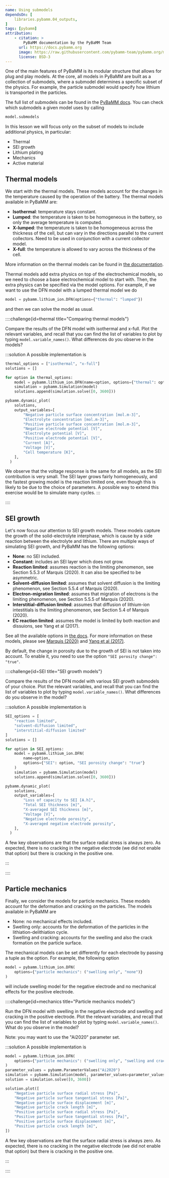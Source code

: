 ```yaml
---
name: Using submodels
dependsOn: [
    libraries.pybamm.04_outputs,
]
tags: [pybamm]
attribution: 
    - citation: >
        PyBaMM documentation by the PyBaMM Team
      url: https://docs.pybamm.org
      image: https://raw.githubusercontent.com/pybamm-team/pybamm.org/main/static/images/pybamm_logo.svg
      license: BSD-3
---
```


One of the main features of PyBaMM is its modular structure that allows for plug and play models. At the core, all models in PyBaMM are built as a collection of submodels, where a submodel determines a specific subset of the physics. For example, the particle submodel would specify how lithium is transported in the particles. 

The full list of submodels can be found in the [PyBaMM docs](https://docs.pybamm.org/en/latest/source/api/models/submodels/index.html). You can check which submodels a given model uses by calling

```python
model.submodels
```

In this lesson we will focus only on the subset of models to include additional physics, in particular:

* Thermal
* SEI growth
* Lithium plating
* Mechanics
* Active material

## Thermal models

We start with the thermal models. These models account for the changes in the temperature caused by the operation of the battery. The thermal models available in PyBaMM are:

* **Isothermal**: temperature stays constant.
* **Lumped**: the temperature is taken to be homogeneous in the battery, so only the average temperature is computed.
* **X-lumped**: the temperature is taken to be homogeneous across the thickness of the cell, but can vary in the directions parallel to the current collectors. Need to be used in conjunction with a current collector model.
* **X-full**: the temperature is allowed to vary across the thickness of the cell.

More information on the thermal models can be found in [the documentation](https://docs.pybamm.org/en/latest/source/examples/notebooks/models/thermal-models.html).

Thermal models add extra physics on top of the electrochemical models, so we need to choose a base electrochemical model to start with. Then, the extra physics can be specified via the model options. For example, if we want to use the DFN model with a lumped thermal model we do

```python
model = pybamm.lithium_ion.DFN(options={"thermal": "lumped"})
```
and then we can solve the model as usual. 


::::challenge{id=thermal title="Comparing thermal models"}

Compare the results of the DFN model with isothermal and x-full. Plot the relevant variables, and recall that you can find the list of variables to plot by typing `model.variable_names()`. What differences do you observe in the models?

:::solution
A possible implementation is

```python
thermal_options = ["isothermal", "x-full"]
solutions = []

for option in thermal_options:
	model = pybamm.lithium_ion.DFN(name=option, options={"thermal": option})
	simulation = pybamm.Simulation(model)
	solutions.append(simulation.solve([0, 3600]))

pybamm.dynamic_plot(
    solutions,
    output_variables=[
        "Negative particle surface concentration [mol.m-3]",
        "Electrolyte concentration [mol.m-3]",
        "Positive particle surface concentration [mol.m-3]",
        "Negative electrode potential [V]",
        "Electrolyte potential [V]",
        "Positive electrode potential [V]",
        "Current [A]",
        "Voltage [V]",
        "Cell temperature [K]",
    ],
  )

```

We observe that the voltage response is the same for all models, as the SEI contribution is very small. The SEI layer grows fairly homogeneously, and the fastest growing model is the reaction limited one, even though this is likely to be due to the choice of parameters. A possible way to extend this exercise would be to simulate many cycles.
:::

::::

## SEI growth

Let's now focus our attention to SEI growth models. These models capture the growth of the solid-electrolyte interphase, which is cause by a side reaction between the electrolyte and lithium. There are multiple ways of simulating SEI growth, and PyBaMM has the following options:

* **None**: no SEI included.
* **Constant**: includes an SEI layer which does not grow.
* **Reaction limited**: assumes reaction is the limiting phenomenon, see Section 5.5.3 of Marquis (2020). It can also be specified to be asymmetric.
* **Solvent-diffusion limited**: assumes that solvent diffusion is the limiting phenomenon, see Section 5.5.4 of Marquis (2020).
* **Electron-migration limited**: assumes that migration of electrons is the limiting phenomenon, see Section 5.5.5 of Marquis (2020).
* **Interstitial-diffusion limited**: assumes that diffusion of lithium-ion intestitials is the limiting phenomenon, see Section 5.4 of Marquis (2020).
* **EC reaction limited**: assumes the model is limited by both reaction and dissuions, see Yang et al (2017).

See all the available options in [the docs](https://docs.pybamm.org/en/latest/source/api/models/base_models/base_battery_model.html#pybamm.BatteryModelOptions). For more information on these models, please see [Marquis (2020)](https://ora.ox.ac.uk/objects/uuid:8afdcc34-cc42-48ba-b316-96a6d0f33a45) and [Yang et al (2017)](https://www.sciencedirect.com/science/article/pii/S0378775317307619).

By default, the change in porosity due to the growth of SEI is not taken into account. To enable it, you need to use the option `"SEI porosity change": "true"`.

::::challenge{id=SEI title="SEI growth models"}

Compare the results of the DFN model with various SEI growth submodels of your choice. Plot the relevant variables, and recall that you can find the list of variables to plot by typing `model.variable_names()`. What differences do you observe in the model?

:::solution
A possible implementation is

```python
SEI_options = [
    "reaction limited", 
    "solvent-diffusion limited", 
    "interstitial-diffusion limited"
]
solutions = []

for option in SEI_options:
	model = pybamm.lithium_ion.DFN(
        name=option, 
        options={"SEI": option, "SEI porosity change": "true"}
    )
	simulation = pybamm.Simulation(model)
	solutions.append(simulation.solve([0, 3600]))

pybamm.dynamic_plot(
    solutions,
    output_variables=[
        "Loss of capacity to SEI [A.h]",
        "Total SEI thickness [m]",
        "X-averaged SEI thickness [m]",
        "Voltage [V]",
        "Negative electrode porosity",
        "X-averaged negative electrode porosity",
    ],
  )
```

A few key observations are that the surface radial stress is always zero. As expected, there is no cracking in the negative electrode (we did not enable that option) but there is cracking in the positive one. 

:::

::::

## Particle mechanics
Finally, we consider the models for particle mechanics. These models account for the deformation and cracking on the particles. The models available in PyBaMM are

* None: no mechanical effects included.
* Swelling only: accounts for the deformation of the particles in the lithiation-delithiation cycle.
* Swelling and cracking: accounts for the swelling and also the crack formation on the particle surface.

The mechanical models can be set differently for each electrode by passing a tuple as the option. For example, the following option
```python
model = pybamm.lithium_ion.DFN(
    options={"particle mechanics": ("swelling only", "none")}
)
```
will include swelling model for the negative electrode and no mechanical effects for the positive electrode.

::::challenge{id=mechanics title="Particle mechanics models"}

Run the DFN model with swelling in the negative electrode and swelling and cracking in the positive electrode. Plot the relevant variables, and recall that you can find the list of variables to plot by typing `model.variable_names()`. What do you observe in the model?

Note: you may want to use the "Ai2020" parameter set.

:::solution
A possible implementation is

```python
model = pybamm.lithium_ion.DFN(
    options={"particle mechanics": ("swelling only", "swelling and cracking")}
)
parameter_values = pybamm.ParameterValues("Ai2020")
simulation = pybamm.Simulation(model, parameter_values=parameter_values)
solution = simulation.solve([0, 3600])

solution.plot([
    "Negative particle surface radial stress [Pa]",
    "Negative particle surface tangential stress [Pa]",
    "Negative particle surface displacement [m]",
	"Negative particle crack length [m]",
    "Positive particle surface radial stress [Pa]",
    "Positive particle surface tangential stress [Pa]",
    "Positive particle surface displacement [m]",
    "Positive particle crack length [m]",
])
```

A few key observations are that the surface radial stress is always zero. As expected, there is no cracking in the negative electrode (we did not enable that option) but there is cracking in the positive one. 

:::

::::